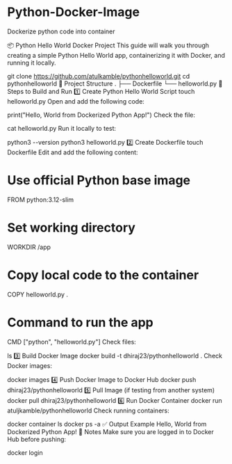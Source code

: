 # Python-Docker-Image
Dockerize python code into container


📦 Python Hello World Docker Project
This guide will walk you through creating a simple Python Hello World app, containerizing it with Docker, and running it locally.

git clone https://github.com/atulkamble/pythonhelloworld.git
cd pythonhelloworld
📁 Project Structure
.
├── Dockerfile
└── helloworld.py
📜 Steps to Build and Run
1️⃣ Create Python Hello World Script
touch helloworld.py
Open and add the following code:

print("Hello, World from Dockerized Python App!")
Check the file:

cat helloworld.py
Run it locally to test:

python3 --version
python3 helloworld.py
2️⃣ Create Dockerfile
touch Dockerfile
Edit and add the following content:

# Use official Python base image
FROM python:3.12-slim

# Set working directory
WORKDIR /app

# Copy local code to the container
COPY helloworld.py .

# Command to run the app
CMD ["python", "helloworld.py"]
Check files:

ls
3️⃣ Build Docker Image
docker build -t dhiraj23/pythonhelloworld .
Check Docker images:

docker images
4️⃣ Push Docker Image to Docker Hub
docker push dhiraj23/pythonhelloworld
5️⃣ Pull Image (if testing from another system)
docker pull dhiraj23/pythonhelloworld
6️⃣ Run Docker Container
docker run atuljkamble/pythonhelloworld
Check running containers:

docker container ls
docker ps -a
✅ Output Example
Hello, World from Dockerized Python App!
📌 Notes
Make sure you are logged in to Docker Hub before pushing:

docker login
